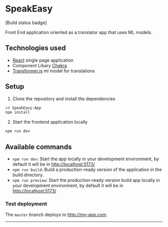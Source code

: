 # SpeakEasy

\[Build status badge\]

Front End application oriented as a translator app that uses ML models.

## Technologies used

- [React](https://reactjs.org/) single page application
- Component Libary [Chakra](https://v2.chakra-ui.com/)
- [Transformer.js](https://huggingface.co/docs/transformers.js/en/index) ml model for translations

## Setup

1. Clone the repository and install the dependencies
```bash
cd SpeakEasy-App
npm install 
```
2. Start the frontend application locally
```bash
npm run dev
```
## Available commands

* `npm run dev`: Start the app locally in your development environment, by default it will be in [http://localhost:5173/](http://localhost:5173/)
* `npm run build`: Build a production-ready version of the application in the build directory.
* `npm run preview`: Start the production-ready version build app locally in your development environment, by default it will be in [http://localhost:5173/](http://localhost:5173/)

### Test deployment

The `master` branch deploys to http://my-app.com.

---
